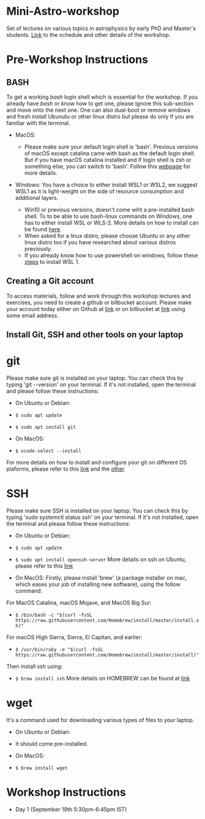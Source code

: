 # Mini-Astro-workshop
Set of lectures on various topics in astrophysics by early PhD and Master's students. [Link](https://sites.google.com/view/surendrapadamata/mini-astro-workshop) to the schedule and other details of the workshop.

# Pre-Workshop Instructions
## BASH
To get a working *bash* login shell which is essential for the workshop. If you already have *bash* or know how to get one, please ignore this sub-section and move onto the next one. One can also dual-boot or remove windows and fresh install Ubunutu or other linux distro but please do only if you are familiar with the terminal.

* MacOS:
  * Please make sure your default login shell is 'bash'. Previous versions of macOS except catalina came with bash as the default login shell.
But if you have macOS catalina installed and if login shell is zsh or something else, 
you can switch to 'bash'. Follow this [webpage](https://www.howtogeek.com/444596/how-to-change-the-default-shell-to-bash-in-macos-catalina/) for more details.

* Windows:
You have a choice to either install WSL1 or WSL2, we suggest WSL1 as it is light-weight on the side of resource consumption and additional layers.
  * Win10 or previous versions, doesn't come wiht a pre-installed bash shell. To to be able to use bash-linux commands on Windows, one has to either install WSL or WLS-2. More details on how to install can be found [here](https://www.windowscentral.com/install-windows-subsystem-linux-windows-10#install_linux_subsystem_settings_windows10). 
  * When asked for a linux distro, please choose Ubuntu or any other linux distro too if you have researched about various distros previously.
  * If you already know how to use powershell on windows, follow these [steps](https://www.windowscentral.com/install-windows-subsystem-linux-windows-10#install_linux_subsystem_powershell_windows10) to install WSL 1.

## Creating a Git account
To access materials, follow and work through this workshop lectures and exercises, you need to create a github or bitbucket account. Please make your account today either on Github at [link](https://github.com/) or on bitbucket at [link](https://bitbucket.org/product/) using some email address.

## Install Git, SSH and other tools on your laptop
# git
Please make sure git is installed on your laptop. You can check this by typing 'git --version' on your terminal. If it's not installed, open the terminal and please follow these instructions:

* On Ubuntu or Debian: 

 * `$ sudo apt update`
 * `$ sudo apt install git`

* On MacOS:

 * `$ xcode-select --install`

For more details on how to install and configure your git on different OS plaforms, please refer to this [link](https://www.digitalocean.com/community/tutorials/how-to-contribute-to-open-source-getting-started-with-git) and the [other](https://www.atlassian.com/git/tutorials/install-git)

# SSH
Please make sure SSH is installed on your laptop. You can check this by typing 'sudo systemctl status ssh' on your terminal. If it's not installed, open the terminal and please follow these instructions:

* On Ubuntu or Debian:

 * `$ sudo apt update`
 * `$ sudo apt install openssh-server`
More details on ssh on Ubuntu, please refer to this [link](https://linuxize.com/post/how-to-enable-ssh-on-ubuntu-18-04/)

* On MacOS:
Firstly, please install 'brew' (a package installer on mac, which eases your job of installing new software), using the follow command:

For MacOS Catalina, macOS Mojave, and MacOS Big Sur:
 * `$ /bin/bash -c "$(curl -fsSL https://raw.githubusercontent.com/Homebrew/install/master/install.sh)"`

For macOS High Sierra, Sierra, El Capitan, and earlier:
 * `$ /usr/bin/ruby -e "$(curl -fsSL https://raw.githubusercontent.com/Homebrew/install/master/install)"`

Then install ssh using:
 * `$ brew install ssh`
More details on HOMEBREW can be found at [link](https://brew.sh/)

# wget
It's a command used for downloading various types of files to your laptop.

* On Ubuntu or Debian:

 * It should come pre-installed.

* On MacOS: 

 * `$ brew install wget`

# Workshop Instructions
* Day 1 (September 19th 5:30pm-6:45pm IST)
